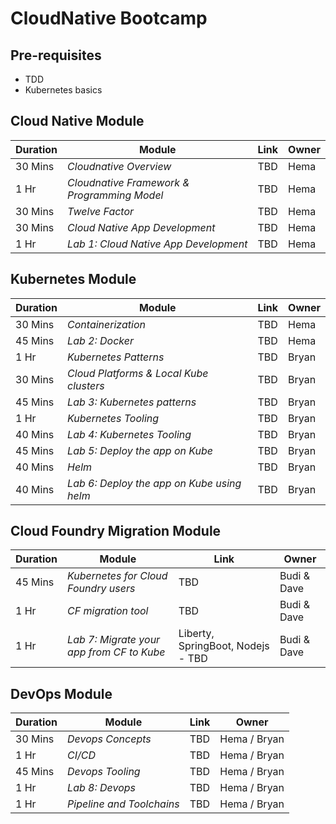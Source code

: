 # CloudNative Bootcamp

## Pre-requisites 

- TDD
- Kubernetes basics

## Cloud Native Module 

| Duration | Module | Link | Owner |
| ---------- | ------ | ---- | ----- |
|   30 Mins | *Cloudnative Overview* | TBD | Hema |
|   1 Hr | *Cloudnative Framework & Programming Model* | TBD | Hema |
|   30 Mins | *Twelve Factor* | TBD | Hema |
|   30 Mins | *Cloud Native App Development* | TBD | Hema |
|   1 Hr | *Lab 1: Cloud Native App Development* | TBD | Hema |

 ## Kubernetes Module

| Duration | Module | Link | Owner |
| ---------- | ------ | ---- | ----- |
|   30 Mins | *Containerization* | TBD | Hema |
|   45 Mins | *Lab 2: Docker* | TBD | Hema |
|   1 Hr | *Kubernetes Patterns* | TBD | Bryan |
|   30 Mins | *Cloud Platforms & Local Kube clusters* | TBD | Bryan |
|   45 Mins | *Lab 3: Kubernetes patterns* | TBD | Bryan |
|   1 Hr | *Kubernetes Tooling* | TBD | Bryan |
|   40 Mins | *Lab 4: Kubernetes Tooling* | TBD | Bryan |
|   45 Mins | *Lab 5: Deploy the app on Kube* | TBD | Bryan |
|   40 Mins | *Helm* | TBD | Bryan |
|   40 Mins | *Lab 6: Deploy the app on Kube using helm* | TBD | Bryan |

## Cloud Foundry Migration Module

| Duration | Module | Link | Owner |
| ---------- | ------ | ---- | ----- |
|   45 Mins | *Kubernetes for Cloud Foundry users* | TBD | Budi & Dave |
|   1 Hr  | *CF migration tool* | TBD | Budi & Dave |
|   1 Hr | *Lab 7: Migrate your app from CF to Kube* | Liberty, SpringBoot, Nodejs  - TBD| Budi & Dave |

## DevOps Module

| Duration | Module | Link | Owner |
| ---------- | ------ | ---- | ----- |
|   30 Mins | *Devops Concepts* | TBD | Hema / Bryan |
|   1 Hr | *CI/CD* | TBD | Hema / Bryan |
|   45 Mins | *Devops Tooling* | TBD | Hema / Bryan |
|   1 Hr | *Lab 8: Devops* | TBD | Hema / Bryan |
|   1 Hr | *Pipeline and Toolchains* | TBD | Hema / Bryan |
